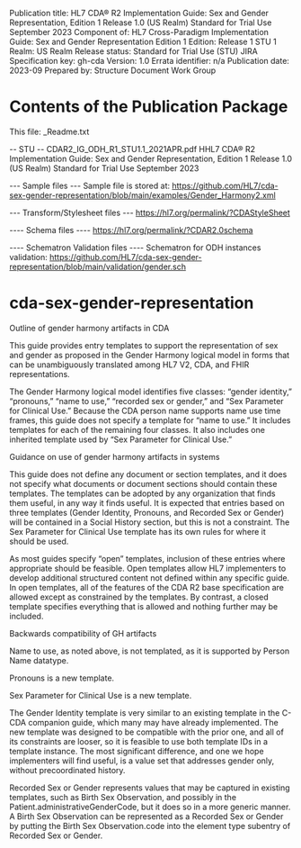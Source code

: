 Publication title: HL7 CDA® R2 Implementation Guide: Sex and Gender Representation, Edition 1 Release 1.0 (US Realm) Standard for Trial Use September 2023
Component of: HL7 Cross-Paradigm Implementation Guide: Sex and Gender Representation Edition 1 
Edition:                                         Release 1 STU 1
Realm:                                           US Realm
Release status:                                  Standard for Trial Use (STU)
JIRA Specification key:                          gh-cda
Version:                                         1.0
Errata identifier:                               n/a 
Publication date:                                2023-09
Prepared by:                                     Structure Document Work Group

Contents of the Publication Package
====================================
This file:                                       _Readme.txt 

-- STU -- 
CDAR2_IG_ODH_R1_STU1.1_2021APR.pdf      	 HHL7 CDA® R2 Implementation Guide: Sex and Gender Representation, Edition 1 Release 1.0 (US Realm) Standard for Trial Use September 2023
                                
--- Sample files ---
Sample file is stored at:  https://github.com/HL7/cda-sex-gender-representation/blob/main/examples/Gender_Harmony2.xml

--- Transform/Stylesheet files ---
https://hl7.org/permalink/?CDAStyleSheet

---- Schema files ----
https://hl7.org/permalink/?CDAR2.0schema

---- Schematron Validation files ----
Schematron for ODH instances validation: https://github.com/HL7/cda-sex-gender-representation/blob/main/validation/gender.sch         

# cda-sex-gender-representation

Outline of gender harmony artifacts in CDA

This guide provides entry templates to support the representation of sex and gender as proposed in the Gender Harmony logical model in forms that can be unambiguously translated among HL7 V2, CDA, and FHIR representations.

The Gender Harmony logical model identifies five classes: “gender identity,” “pronouns,” “name to use,” “recorded sex or gender,” and “Sex Parameter for Clinical Use.” Because the CDA person name supports name use time frames, this guide does not specify a template for “name to use.” It includes templates for each of the remaining four classes. It also includes one inherited template used by “Sex Parameter for Clinical Use.”

Guidance on use of gender harmony artifacts in systems

This guide does not define any document or section templates, and it does not specify what documents or document sections should contain these templates. The templates can be adopted by any organization that finds them useful, in any way it finds useful. It is expected that entries based on three templates (Gender Identity, Pronouns, and Recorded Sex or Gender) will be contained in a Social History section, but this is not a constraint. The Sex Parameter for Clinical Use template has its own rules for where it should be used.

As most guides specify “open” templates, inclusion of these entries where appropriate should be feasible. Open templates allow HL7 implementers to develop additional structured content not defined within any specific guide. In open templates, all of the features of the CDA R2 base specification are allowed except as constrained by the templates. By contrast, a closed template specifies everything that is allowed and nothing further may be included.

Backwards compatibility of GH artifacts

Name to use, as noted above, is not templated, as it is supported by Person Name datatype.

Pronouns is a new template.

Sex Parameter for Clinical Use is a new template.

The Gender Identity template is very similar to an existing template in the C-CDA companion guide, which many may have already implemented. The new template was designed to be compatible with the prior one, and all of its constraints are looser, so it is feasible to use both template IDs in a template instance. The most significant difference, and one we hope implementers will find useful, is a value set that addresses gender only, without precoordinated history.

Recorded Sex or Gender represents values that may be captured in existing templates, such as Birth Sex Observation, and possibly in the Patient.administrativeGenderCode, but it does so in a more generic manner. A Birth Sex Observation can be represented as a Recorded Sex or Gender by putting the Birth Sex Observation.code into the element type subentry of Recorded Sex or Gender.


